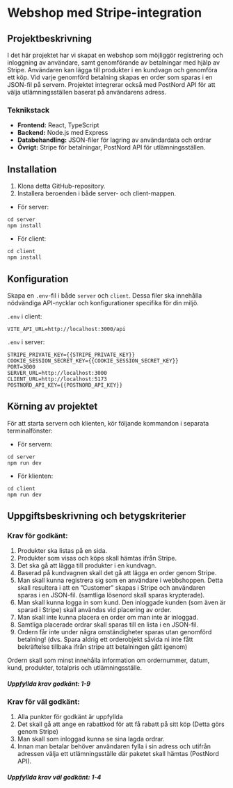 # Webshop med Stripe-integration

## Projektbeskrivning
I det här projektet har vi skapat en webshop som möjliggör registrering och inloggning av användare, samt genomförande av betalningar med hjälp av Stripe. Användaren kan lägga till produkter i en kundvagn och genomföra ett köp. Vid varje genomförd betalning skapas en order som sparas i en JSON-fil på servern. Projektet integrerar också med PostNord API för att välja utlämningsställen baserat på användarens adress.

### Teknikstack
- **Frontend:** React, TypeScript
- **Backend:** Node.js med Express
- **Databehandling:** JSON-filer för lagring av användardata och ordrar
- **Övrigt:** Stripe för betalningar, PostNord API för utlämningsställen.

## Installation
1. Klona detta GitHub-repository.
2. Installera beroenden i både server- och client-mappen.
  - För server:
  ```
  cd server
  npm install
  ```

  - För client:

  ```
  cd client
  npm install
  ```

## Konfiguration
Skapa en `.env`-fil i både `server` och `client`. Dessa filer ska innehålla nödvändiga API-nycklar och konfigurationer specifika för din miljö.

`.env` i client: 
```
VITE_API_URL=http://localhost:3000/api
```

`.env` i server:
```
STRIPE_PRIVATE_KEY={{STRIPE_PRIVATE_KEY}}
COOKIE_SESSION_SECRET_KEY={{COOKIE_SESSION_SECRET_KEY}}
PORT=3000
SERVER_URL=http://localhost:3000
CLIENT_URL=http://localhost:5173
POSTNORD_API_KEY={{POSTNORD_API_KEY}}
```

## Körning av projektet
För att starta servern och klienten, kör följande kommandon i separata terminalfönster:
- För servern:
```
cd server
npm run dev
```

- För klienten:
```
cd client
npm run dev
```
   
## Uppgiftsbeskrivning och betygskriterier
### Krav för godkänt:
1. Produkter ska listas på en sida.
2. Produkter som visas och köps skall hämtas ifrån Stripe.
3. Det ska gå att lägga till produkter i en kundvagn.
4. Baserad på kundvagnen skall det gå att lägga en order genom Stripe.
5. Man skall kunna registrera sig som en användare i webbshoppen. Detta skall resultera i att en ”Customer” skapas i Stripe och användaren sparas i en JSON-fil. (samtliga lösenord skall sparas krypterade).
6. Man skall kunna logga in som kund. Den inloggade kunden (som även är sparad i Stripe) skall användas vid placering av order.
7. Man skall inte kunna placera en order om man inte är inloggad.
8. Samtliga placerade ordrar skall sparas till en lista i en JSON-fil.
9. Ordern får inte under några omständigheter sparas utan genomförd betalning! (dvs. Spara aldrig ett orderobjekt såvida ni inte fått bekräftelse tillbaka ifrån stripe att betalningen gått igenom) 

Ordern skall som minst innehålla information om ordernummer, datum, kund, produkter, totalpris och utlämningsställe.

#### _Uppfyllda krav godkänt: 1-9_

### Krav för väl godkänt:
1. Alla punkter för godkänt är uppfyllda
2. Det skall gå att ange en rabattkod för att få rabatt på sitt köp (Detta görs genom Stripe)
3. Man skall som inloggad kunna se sina lagda ordrar.
4. Innan man betalar behöver användaren fylla i sin adress och utifrån adressen välja ett utlämningsställe där paketet skall hämtas (PostNord API).

#### _Uppfyllda krav väl godkänt: 1-4_